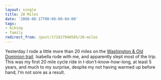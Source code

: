 ```yaml
---
layout: single
title: 20 Miles
date: '2008-08-17T00:00:00-04:00'
tags:
- biking
- family
redirect_from: /post/171927946565/20-miles
---
```

Yesterday I rode a little more than 20 miles on the [Washington &amp; Old Dominion trail](http://www.nvrpa.org/parks/wod/index.php). Isabella rode with me, and apparently slept most of the trip. This was my first 20 mile cycle ride in I-don&rsquo;t-know-how-long, at least 5 years, and much to my surprise, despite my not having warmed up before hand, I&rsquo;m not sore as a result.
